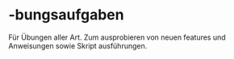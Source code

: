 # -bungsaufgaben
Für Übungen aller Art. Zum ausprobieren von neuen features und Anweisungen sowie Skript ausführungen.
